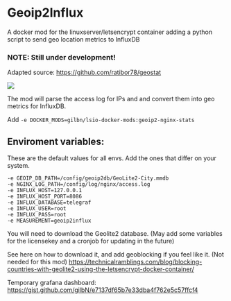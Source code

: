# Geoip2Influx

A docker mod for the linuxserver/letsencrypt container adding a python script to send geo location metrics to InfluxDB

### NOTE: Still under development!

Adapted source: https://github.com/ratibor78/geostat

![](https://i.imgur.com/fYyPIZ2.png)

The mod will parse the access log for IPs and and convert them into geo metrics for InfluxDB.

Add `-e DOCKER_MODS=gilbn/lsio-docker-mods:geoip2-nginx-stats`

## Enviroment variables:

These are the default values for all envs. 
Add the ones that differ on your system. 
```
-e GEOIP_DB_PATH=/config/geoip2db/GeoLite2-City.mmdb
-e NGINX_LOG_PATH=/config/log/nginx/access.log
-e INFLUX_HOST=127.0.0.1
-e INFLUX_HOST_PORT=8086
-e INFLUX_DATABASE=telegraf
-e INFLUX_USER=root
-e INFLUX_PASS=root
-e MEASUREMENT=geoip2influx
 ```
 You will need to download the Geolite2 database. (May add some variables for the licensekey and a cronjob for updating in the future)
 
See here on how to download it, and add geoblocking if you feel like it. (Not needed for this mod) https://technicalramblings.com/blog/blocking-countries-with-geolite2-using-the-letsencrypt-docker-container/
 
 Temporary grafana dashboard: https://gist.github.com/gilbN/e7137df65b7e33dba4f762e5c57ffcf4

